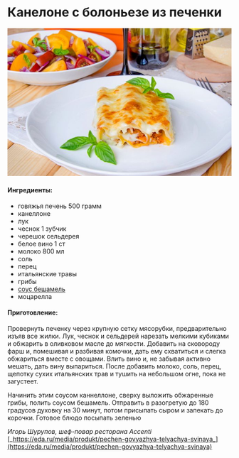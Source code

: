 # Канелоне с болоньезе из печенки

![](../../pics/1892-c058f5.jpg)

#### Ингредиенты:

* говяжья печень 500 грамм
* канеллоне
* лук
* чеснок 1 зубчик
* черешок сельдерея
* белое вино 1 ст
* молоко 800 мл
* соль
* перец
* итальянские травы
* грибы
* [соус бешамель](https://mars9n9.gitbook.io/recipes-book/sousi/besciamella)
* моцарелла

#### Приготовление:

Провернуть печенку через крупную сетку мясорубки, предварительно изъяв все жилки. Лук, чеснок и сельдерей нарезать мелкими кубиками и обжарить в оливковом масле до мягкости. Добавить на сковороду фарш и, помешивая и разбивая комочки, дать ему схватиться и слегка обжариться вместе с овощами. Влить вино и, не забывая активно мешать, дать вину выпариться. После добавить молоко, соль, перец, щепотку сухих итальянских трав и тушить на небольшом огне, пока не загустеет. 

Начинить этим соусом каннеллоне, сверху выложить обжаренные грибы, полить соусом бешамель. Отправить в разогретую до 180 градусов духовку на 30 минут, потом присыпать сыром и запекать до корочки. Готовое блюдо посыпать зеленью

 _Игорь Шурупов, шеф-повар ресторана Accenti_ [_https://eda.ru/media/produkt/pechen-govyazhya-telyachya-svinaya_](https://eda.ru/media/produkt/pechen-govyazhya-telyachya-svinaya)


